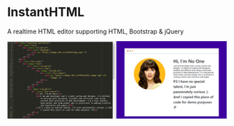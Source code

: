 # InstantHTML
A realtime HTML editor supporting HTML, Bootstrap &amp; jQuery

![Image of Yaktocat](demo.png)
